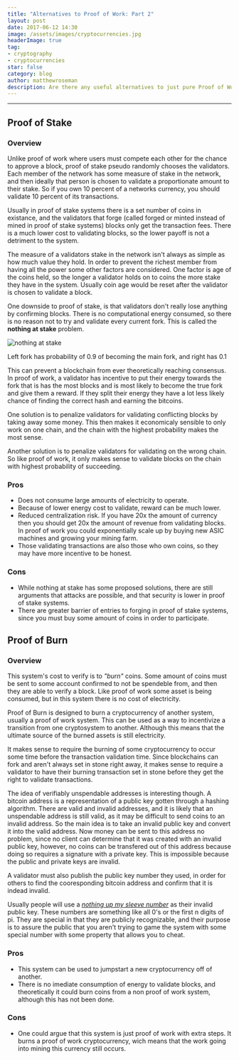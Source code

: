 ```yaml
---
title: "Alternatives to Proof of Work: Part 2"
layout: post
date: 2017-06-12 14:30
image: /assets/images/cryptocurrencies.jpg
headerImage: true
tag:
- cryptography
- cryptocurrencies
star: false
category: blog
author: matthewroseman
description: Are there any useful alternatives to just pure Proof of Work in blockchain consensus
---
```


---

## Proof of Stake

### Overview

Unlike proof of work where users must compete each other for the chance to approve a block, proof of stake pseudo
randomly chooses the validators. Each member of the network has some measure of stake in the network, and then ideally
that person is chosen to validate a proportionate amount to their stake. So if you own 10 percent of a networks
currency, you should validate 10 percent of its transactions.

Usually in proof of stake systems there is a set number of coins in existance, and the validators that forge (called
forged or minted instead of mined in proof of stake systems) blocks only get the transaction fees. There is a much lower
cost to validating blocks, so the lower payoff is not a detriment to the system.

The measure of a validators stake in the network isn't always as simple as how much value they hold. In order to prevent
the richest member from having all the power some other factors are considered. One factor is age of the coins held, so
the longer a validator holds on to coins the more stake they have in the system. Usually coin age would be reset after
the validator is chosen to validate a block.

One downside to proof of stake, is that validators don't really lose anything by confirming blocks. There is no
computational energy consumed, so there is no reason not to try and validate every current fork. This is called the
**nothing at stake** problem.

![nothing at stake]({{site.url}}/assets/images/nothing-at-stake.png)
<figcaption class="caption">Left fork has probability of 0.9 of becoming the main fork, and right has 0.1</figcaption>

This can prevent a blockchain from ever theoretically reaching consensus. In proof of work, a validator has incentive to
put their energy towards the fork that is has the most blocks and is most likely to become the true fork and give them a
reward. If they split their energy they have a lot less likely chance of finding the correct hash and earning the
bitcoins.

One solution is to penalize validators for validating conflicting blocks by taking away some money. This then makes it
economicaly sensible to only work on one chain, and the chain with the highest probability makes the most sense.

Another solution is to penalize validators for validating on the wrong chain. So like proof of work, it only makes sense
to validate blocks on the chain with highest probability of succeeding.

### Pros

- Does not consume large amounts of electricity to operate.
- Because of lower energy cost to validate, reward can be much lower.
- Reduced centralization risk. If you have 20x the amount of currency then you should get 20x the amount of revenue from
validating blocks. In proof of work you could exponentially scale up by buying new ASIC machines and growing your mining
farm.
- Those validating transactions are also those who own coins, so they may have more incentive to be honest.

### Cons

- While nothing at stake has some proposed solutions, there are still arguments that attacks are possible, and that
security is lower in proof of stake systems.  
- There are greater barrier of entries to forging in proof of stake systems, since you must buy some amount of coins in
order to participate.

## Proof of Burn

### Overview

This system's cost to verify is to *"burn"* coins. Some amount of coins must be sent to some account confirmed to not be
spendeble from, and then they are able to verify a block. Like proof of work some asset is being consumed, but in this
system there is no cost of electricity.

Proof of Burn is designed to burn a cryptocurrency of another system, usually a proof of work system. This can be used
as a way to incentivize a transition from one cryptosystem to another. Although this means that the ultimate source of
the burned assets is still electricity.

It makes sense to require the burning of some cryptocurrency to occur some time before the transaction validation time.
Since blockchains can fork and aren't always set in stone right away, it makes sense to require a validator to have
their burning transaction set in stone before they get the right to validate transactions.

The idea of verifiably unspendable addresses is interesting though. A bitcoin address is a representation of a public
key gotten through a hashing algorithm. There are valid and invalid addresses, and it is likely that an unspendable
address is still valid, as it may be difficult to send coins to an invalid address. So the main idea is to take an
invalid public key and convert it into the valid address. Now money can be sent to this address no problem, since no
client can determine that it was created with an invalid public key, however, no coins can be transfered out of this
address because doing so requires a signature with a private key. This is impossible because the public and private keys
are invalid.

A validator must also publish the public key number they used, in order for others to find the cooresponding bitcoin
address and confirm that it is indead invalid.

Usually people will use a [*nothing up my sleeve number*](https://en.wikipedia.org/wiki/Nothing_up_my_sleeve_number) as
their invalid public key. These numbers are something like all 0's or the first n digits of pi. They are special in that
they are publicly recognizable, and their purpose is to assure the public that you aren't trying to game the system with
some special number with some property that allows you to cheat.

### Pros
- This system can be used to jumpstart a new cryptocurrency off of another.
- There is no imediate consumption of energy to validate blocks, and theoretically it could burn coins from a non
proof of work system, although this has not been done.

### Cons
- One could argue that this system is just proof of work with extra steps. It burns a proof of work cryptocurrency, wich
means that the work going into mining this currency still occurs.


